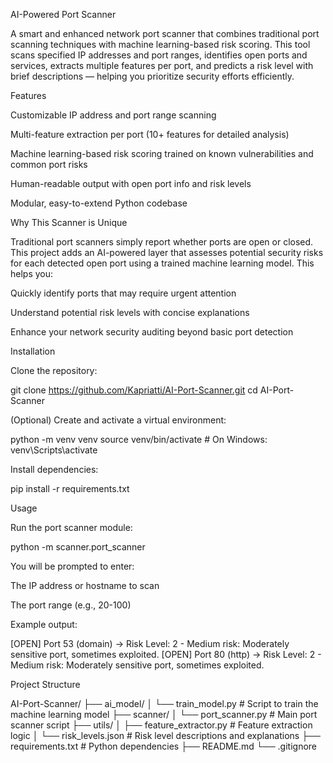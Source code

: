 AI-Powered Port Scanner

A smart and enhanced network port scanner that combines traditional port scanning techniques with machine learning-based risk scoring. This tool scans specified IP addresses and port ranges, identifies open ports and services, extracts multiple features per port, and predicts a risk level with brief descriptions — helping you prioritize security efforts efficiently.


Features

Customizable IP address and port range scanning

Multi-feature extraction per port (10+ features for detailed analysis)

Machine learning-based risk scoring trained on known vulnerabilities and common port risks

Human-readable output with open port info and risk levels

Modular, easy-to-extend Python codebase


Why This Scanner is Unique

Traditional port scanners simply report whether ports are open or closed. This project adds an AI-powered layer that assesses potential security risks for each detected open port using a trained machine learning model. This helps you:

Quickly identify ports that may require urgent attention

Understand potential risk levels with concise explanations

Enhance your network security auditing beyond basic port detection


Installation

Clone the repository:

git clone https://github.com/Kapriatti/AI-Port-Scanner.git
cd AI-Port-Scanner

(Optional) Create and activate a virtual environment:

python -m venv venv
source venv/bin/activate       # On Windows: venv\Scripts\activate

Install dependencies:

pip install -r requirements.txt


Usage

Run the port scanner module:
 
python -m scanner.port_scanner

You will be prompted to enter:

The IP address or hostname to scan

The port range (e.g., 20-100)

Example output:

[OPEN] Port 53 (domain) → Risk Level: 2 - Medium risk: Moderately sensitive port, sometimes exploited.
[OPEN] Port 80 (http) → Risk Level: 2 - Medium risk: Moderately sensitive port, sometimes exploited.

Project Structure

AI-Port-Scanner/
├── ai_model/
│   └── train_model.py          # Script to train the machine learning model
├── scanner/
│   └── port_scanner.py         # Main port scanner script
├── utils/
│   ├── feature_extractor.py    # Feature extraction logic
│   └── risk_levels.json        # Risk level descriptions and explanations
├── requirements.txt            # Python dependencies
├── README.md
└── .gitignore


